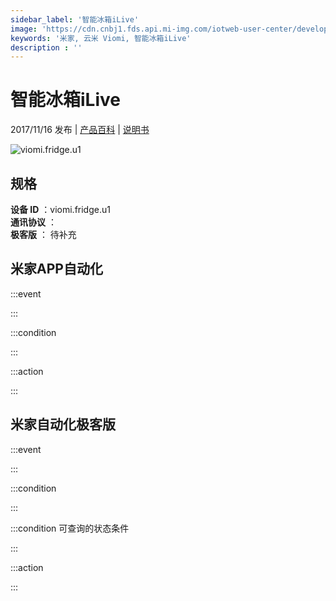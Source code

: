 ```yaml
---
sidebar_label: '智能冰箱iLive'
image: 'https://cdn.cnbj1.fds.api.mi-img.com/iotweb-user-center/developer_1679067441767L05e1AMz.png?GalaxyAccessKeyId=AKVGLQWBOVIRQ3XLEW&Expires=9223372036854775807&Signature=h9NuwWDqh2yUvXZJCB6Wy/PvNo8='
keywords: '米家, 云米 Viomi, 智能冰箱iLive'
description : ''
---
```

# 智能冰箱iLive

2017/11/16 发布 | [产品百科](https://home.mi.com/webapp/content/baike/product/index.html?model=viomi.fridge.u1/) | [说明书](https://home.mi.com/views/introduction.html?model=viomi.fridge.u1&region=cn)

![viomi.fridge.u1](https://cdn.cnbj1.fds.api.mi-img.com/iotweb-user-center/developer_1679067441767L05e1AMz.png?GalaxyAccessKeyId=AKVGLQWBOVIRQ3XLEW&Expires=9223372036854775807&Signature=h9NuwWDqh2yUvXZJCB6Wy/PvNo8=)

## 规格  
> 
**设备 ID** ：viomi.fridge.u1  
**通讯协议** ：  
**极客版**  ： 待补充 


## 米家APP自动化  

:::event  

:::

:::condition  

:::

:::action   

:::

## 米家自动化极客版  

:::event  

:::

:::condition  

:::

:::condition 可查询的状态条件  

:::

:::action  

:::

        
